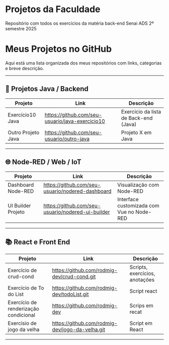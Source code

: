 # Projetos da Faculdade
Repositório com todos os exercícios da matéria back-end Senai ADS 2º semestre 2025 

# Meus Projetos no GitHub

Aqui está uma lista organizada dos meus repositórios com links, categorias e breve descrição.

---

## 🧠 Projetos Java / Backend

| Projeto | Link | Descrição |
|---|---|---|
| Exercício10 Java | https://github.com/seu-usuario/java-exercicio10 | Exercício da lista de Back-end (Java) |
| Outro Projeto Java | https://github.com/seu-usuario/outro-java | Projeto X em Java |

---

## 🌐 Node-RED / Web / IoT

| Projeto | Link | Descrição |
|---|---|---|
| Dashboard Node-RED | https://github.com/seu-usuario/nodered-dashboard | Visualização com Node-RED |
| UI Builder Projeto | https://github.com/seu-usuario/nodered-ui-builder | Interface customizada com Vue no Node-RED |

---

## 📚 React e Front End

| Projeto | Link | Descrição |
|---|---|---|
| Exercício de crud-cond | https://github.com/rodmig-dev/crud-cond.git | Scripts, exercícios, anotações |
| Exercício de To do List| https://github.com/rodmig-dev/todoList.git | Script react |
| Exercício de renderização condicional| https://github.com/rodmig-dev | Scrips em recat |
| Exercisio de jogo da velha | https://github.com/rodmig-dev/jogo-da-velha.git | Script em React|
---
